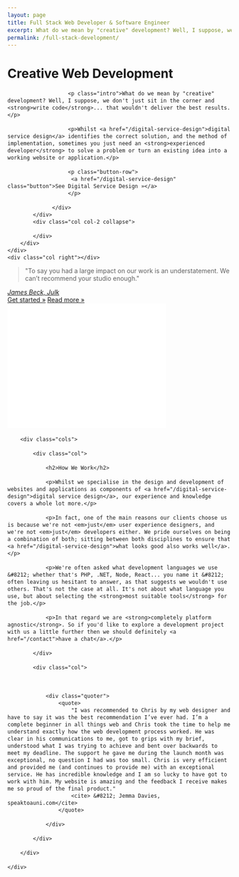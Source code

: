 ```yaml
---
layout: page
title: Full Stack Web Developer & Software Engineer
excerpt: What do we mean by "creative" development? Well, I suppose, we don't just sit in the corner and write code... that would be boring.
permalink: /full-stack-development/
---
```


<div class="panel compare img-2">
    <div class="col left"></div>
    <div class="col center">
        <div class="skew">
      		<div class="col col-1">
                  <div class="over">
                       <h1>Creative Web Development</h1>

                       <p class="intro">What do we mean by "creative" development? Well, I suppose, we don't just sit in the corner and <strong>write code</strong>... that wouldn't deliver the best results.</p>

                       <p>Whilst <a href="/digital-service-design">digital service design</a> identifies the correct solution, and the method of implementation, sometimes you just need an <strong>experienced developer</strong> to solve a problem or turn an existing idea into a working website or application.</p>

                       <p class="button-row">
                        <a href="/digital-service-design" class="button">See Digital Service Design »</a>
                       </p>

                  </div>
      		</div>
      		<div class="col col-2 collapse">

      		</div>
        </div>
    </div>
    <div class="col right"></div>
</div>

<div class="panel quote">
    <div class="container">
        <blockquote>"To say you had a large impact on our work is an understatement. We can’t recommend your studio enough."</blockquote>
        <cite><a href="https://twitter.com/_jamesbeck">James Beck, Julk</a></cite>
        <div class="actions">
            <a href="/contact" class="button">Get started »</a>
            <a href="/services" class="button basic">Read more »</a>
            <img src="/assets/images/arrow2.png" class="arrow" />
        </div>
    </div>
</div>

<div class="panel content">
    <div class="container">

        <div class="cols">

            <div class="col">

                <h2>How We Work</h2>

                <p>Whilst we specialise in the design and development of websites and applications as components of <a href="/digital-service-design">digital service design</a>, our experience and knowledge covers a whole lot more.</p>

                <p>In fact, one of the main reasons our clients choose us is because we're not <em>just</em> user experience designers, and we're not <em>just</em> developers either. We pride ourselves on being a combination of both; sitting between both disciplines to ensure that <a href="/digital-service-design">what looks good also works well</a>.</p>

                <p>We're often asked what development languages we use &#8212; whether that's PHP, .NET, Node, React... you name it &#8212; often leaving us hesitant to answer, as that suggests we wouldn't use others. That's not the case at all. It's not about what language you use, but about selecting the <strong>most suitable tools</strong> for the job.</p>

                <p>In that regard we are <strong>completely platform agnostic</strong>. So if you'd like to explore a development project with us a little further then we should definitely <a href="/contact">have a chat</a>.</p>

            </div>

            <div class="col">



                <div class="quoter">
                    <quote>
                        "I was recommended to Chris by my web designer and have to say it was the best recommendation I’ve ever had. I’m a complete beginner in all things web and Chris took the time to help me understand exactly how the web development process worked. He was clear in his communications to me, got to grips with my brief, understood what I was trying to achieve and bent over backwards to meet my deadline. The support he gave me during the launch month was exceptional, no question I had was too small. Chris is very efficient and provided me (and continues to provide me) with an exceptional service. He has incredible knowledge and I am so lucky to have got to work with him. My website is amazing and the feedback I receive makes me so proud of the final product."
                        <cite> &#8212; Jemma Davies, speaktoauni.com</cite>
                    </quote>

                </div>

            </div>

        </div>

    </div>
</div>
